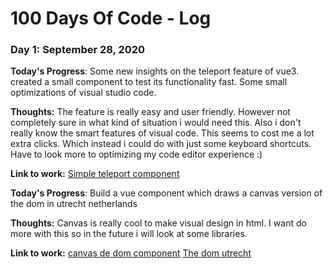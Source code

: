 # 100 Days Of Code - Log

### Day 1: September 28, 2020

**Today's Progress**: Some new insights on the teleport feature of vue3. created a small component to test its functionality fast. Some small optimizations of visual studio code.

**Thoughts:** The feature is really easy and user friendly. However not completely sure in what kind of situation i would need this. Also i don't really know the smart features of visual code. This seems to cost me a lot extra clicks. Which instead i could do with just some keyboard shortcuts. Have to look more to optimizing my code editor experience :)

**Link to work:** [Simple teleport component](https://github.com/Ralphvanderneut/100dayscodeprojects/blob/master/codeweekprojects/src/components/TeleportMe.vue)

**Today's Progress**: Build a vue component which draws a canvas version of the dom in utrecht netherlands

**Thoughts:** Canvas is really cool to make visual design in html. I want do more with this so in the future i will look at some libraries.

**Link to work:** [canvas de dom component](https://github.com/Ralphvanderneut/100dayscodeprojects/blob/master/codeweekprojects/src/components/DeDom.vue)
[The dom utrecht](https://www.google.com/search?q=dom+utrecht&client=firefox-b-d&source=lnms&tbm=isch&sa=X&ved=2ahUKEwj2qtPngY_sAhWJGewKHUuFDGkQ_AUoAXoECBIQAw&biw=1920&bih=938#imgrc=qu7Lplg8cuBKlM)
